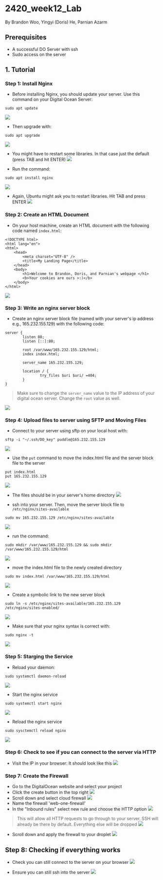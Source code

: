 # 2420_week12_Lab
By Brandon Woo, Yingyi (Doris) He, Parnian Azarm

## Prerequisites
- A successful DO Server with ssh
- Sudo access on the server


## 1. Tutorial

### Step 1: Install Nginx
- Before installing Nginx, you should update your server. Use this command on your Digital Ocean Server:
```
sudo apt update
```
![](images/sudo-apt-update.png)
- Then upgrade with:
```
sudo apt upgrade
```
![](images/sudo-apt-upgrade.png)
- You might have to restart some libraries. In that case just the default (press TAB and hit ENTER)
![](images/updateconfiguration2.png)

- Run the command:
```
sudo apt install nginx
```
![](images/sudo-apt-install-nginx.png)

- Again, Ubuntu might ask you to restart libraries. Hit TAB and press ENTER
![](images/updateconfiguration3.png)

### Step 2: Create an HTML Document
- On your host machine, create an HTML document with the following code named `index.html`:
```
<!DOCTYPE html>
<html lang="en">
<html>
    <head>
        <meta charset="UTF-8" />
        <title>My Landing Page</title>
    </head>
    <body>
        <h1>Welcome to Brandon, Doris, and Parnian's webpage </h1>
        <b>Your cookies are ours >:)</b>
    </body>
</html>
```
![](images/index-content.png)

### Step 3: Write an nginx server block
- Create an nginx server block file (named with your server's ip address e.g., 165.232.155.129) with the following code:
```
server {
        listen 80;
        listen [::]:80;

        root /var/www/165.232.155.129/html;
        index index.html;

        server_name 165.232.155.129;

        location / {
                try_files $uri $uri/ =404;
        }
}
```
>Make sure to change the `server_name` value to the IP address of your digital ocean server. Change the `root` value as well.

![](images/server-block.png)

### Step 4: Upload files to server using SFTP and Moving Files
- Connect to your server using sftp on your local host with:
```
sftp -i "~/.ssh/DO_key" puddle@165.232.155.129
```
![](images/connect-stfp.png)

- Use the `put` command to move the index.html file and the server block file to the server
```
put index.html
put 165.232.155.129
```
![](images/put-commands.png)
- The files should be in your server's home directory
![](images/sftp-success.png)

- ssh into your server. Then, move the server block file to `/etc/nginx/sites-available`
```
sudo mv 165.232.155.129 /etc/nginx/sites-available
```
![](images/mv-server.png)

- run the command:

```
sudo mkdir /var/www/165.232.155.129 && sudo mkdir /var/www/165.232.155.129/html
```
![](images/mkdir.png)

- move the index.html file to the newly created directory

```
sudo mv index.html /var/www/165.232.155.129/html
```
![](images/mv-index.png)

- Create a symbolic link to the new server block
```
sudo ln -s /etc/nginx/sites-available/165.232.155.129 /etc/nginx/sites-enabled/
```
![](images/soft-link.png)

- Make sure that your nginx syntax is correct with:
```
sudo nginx -t
```
![](images/successful-nginx.png)

### Step 5: Starging the Service
- Reload your daemon:
```
sudo systemctl daemon-reload
```
![](images/reload.png)

- Start the nginx service
```
sudo systemctl start nginx
```
![](images/start-service.png)

- Reload the nginx service
```
sudo sysctemctl reload nginx
```
![](images/reload.png)

### Step 6: Check to see if you can connect to the server via HTTP
- Visit the IP in your browser: It should look like this
![](images/first-success.png)

### Step 7: Create the Firewall
- Go to the DigitalOcean website and select your project
- Click the create button in the top right
![](images/create.png)
- Scroll down and select cloud firewall
![](images/cloud-firewall.png)
- Name the firewall 'web-one-firewall'
- In the "Inbound rules" select new rule and choose the HTTP option
![](images/http.png)
> This will allow all HTTP requests to go through to your server. SSH will already be there by default. Everything else will be dropped
![](images/httpdone.png)
- Scroll down and apply the firewall to your droplet
![](images/apply.png)

## Step 8: Checking if everything works
- Check you can still connect to the server on your browser
![](images/first-success.png)

- Ensure you can still ssh into the server
![](images/ssh.png)


